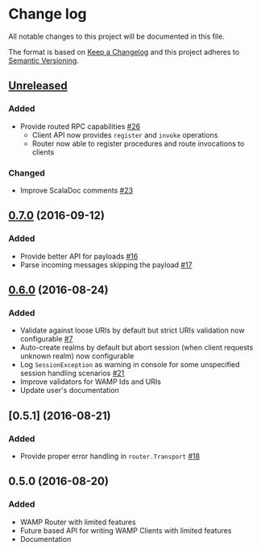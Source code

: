 # Change log
All notable changes to this project will be documented in this file.

The format is based on [Keep a Changelog](http://keepachangelog.com/) and this project adheres to [Semantic Versioning](http://semver.org/).

## [Unreleased]
### Added
- Provide routed RPC capabilities [\#26](https://github.com/angiolep/akka-wamp/issues/26)
  - Client API now provides ``register`` and ``invoke`` operations
  - Router now able to register procedures and route invocations to clients
### Changed
- Improve ScalaDoc comments [\#23](https://github.com/angiolep/akka-wamp/issues/23)

## [0.7.0] (2016-09-12)
### Added
- Provide better API for payloads [\#16](https://github.com/angiolep/akka-wamp/issues/16)
- Parse incoming messages skipping the payload [\#17](https://github.com/angiolep/akka-wamp/issues/17)


## [0.6.0] (2016-08-24)
### Added
- Validate against loose URIs by default but strict URIs validation now configurable [\#7](https://github.com/angiolep/akka-wamp/issues/7)
- Auto-create realms by default but abort session (when client requests unknown realm) now configurable
- Log ``SessionException`` as warning in console for some unspecified session handling scenarios [\#21](https://github.com/angiolep/akka-wamp/issues/21)
- Improve validators for WAMP Ids and URIs
- Update user's documentation


## [0.5.1] (2016-08-21)
### Added
- Provide proper error handling in ``router.Transport`` [\#18](https://github.com/angiolep/akka-wamp/issues/18)


## 0.5.0 (2016-08-20)
### Added
- WAMP Router with limited features
- Future based API for writing WAMP Clients with limited features
- Documentation

[Unreleased]: https://github.com/angiolep/akka-wamp/compare/v0.7.0...HEAD?&diff=split&name=HEAD
[0.7.0]: https://github.com/angiolep/akka-wamp/compare/v0.6.0...v0.7.0?diff=split&name=v0.7.0
[0.6.0]: https://github.com/angiolep/akka-wamp/compare/v0.5.1...v0.6.0?diff=split&name=v0.6.0
[0.5.0]: https://github.com/angiolep/akka-wamp/compare/v0.5.0...v0.5.1?diff=split&name=v0.5.1